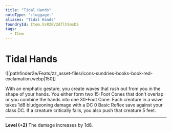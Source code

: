 ```yaml
---
title: "Tidal Hands"
noteType: ":luggage:"
aliases: "Tidal Hands"
foundryId: Item.VsR2EV2dflh5msDS
tags:
  - Item
---
```


# Tidal Hands
![[pathfinder2e/Feats/zz_asset-files/icons-sundries-books-book-red-exclamation.webp|150]]

With an emphatic gesture, you create waves that rush out from you in the shape of your hands. You either form two 15-Foot Cones that don't overlap or you combine the hands into one 30-Foot Cone. Each creature in a wave takes 1d8 bludgeoning damage with a DC 0 Basic Reflex save against your class DC. If a creature critically fails, you also push that creature 5 feet.

* * *

**Level (+2)** The damage increases by 1d8.
